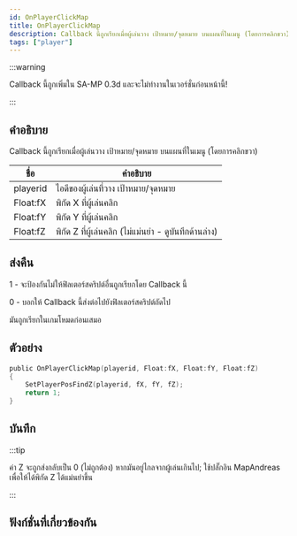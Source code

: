 ```yaml
---
id: OnPlayerClickMap
title: OnPlayerClickMap
description: Callback นี้ถูกเรียกเมื่อผู้เล่นวาง เป้าหมาย/จุดหมาย บนแผนที่ในเมนู (โดยการคลิกขวา)
tags: ["player"]
---
```


:::warning

Callback นี้ถูกเพิ่มใน SA-MP 0.3d และจะไม่ทำงานในเวอร์ชั่นก่อนหน้านี้!

:::

## คำอธิบาย

Callback นี้ถูกเรียกเมื่อผู้เล่นวาง เป้าหมาย/จุดหมาย บนแผนที่ในเมนู (โดยการคลิกขวา)

| ชื่อ     | คำอธิบาย                                              |
| -------- | ----------------------------------------------------- |
| playerid | ไอดีของผู้เล่นที่วาง เป้าหมาย/จุดหมาย                 |
| Float:fX | พิกัด X ที่ผู้เล่นคลิก                                |
| Float:fY | พิกัด Y ที่ผู้เล่นคลิก                                |
| Float:fZ | พิกัด Z ที่ผู้เล่นคลิก (ไม่แม่นยำ - ดูบันทึกด้านล่าง) |

## ส่งคืน

1 - จะป้องกันไม่ให้ฟิลเตอร์สคริปต์อื่นถูกเรียกโดย Callback นี้

0 - บอกให้ Callback นี้ส่งต่อไปยังฟิลเตอร์สคริปต์ถัดไป

มันถูกเรียกในเกมโหมดก่อนเสมอ

## ตัวอย่าง

```c
public OnPlayerClickMap(playerid, Float:fX, Float:fY, Float:fZ)
{
    SetPlayerPosFindZ(playerid, fX, fY, fZ);
    return 1;
}
```

## บันทึก

:::tip

ค่า Z จะถูกส่งกลับเป็น 0 (ไม่ถูกต้อง) หากมันอยู่ไกลจากผู้เล่นเกินไป; ใช้ปลั๊กอิน MapAndreas เพื่อให้ได้พิกัด Z ได้แม่นยำขึ้น

:::

## ฟังก์ชั่นที่เกี่ยวข้องกัน
